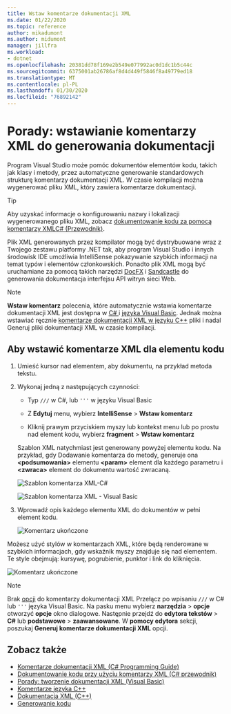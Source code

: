 ```yaml
---
title: Wstaw komentarze dokumentacji XML
ms.date: 01/22/2020
ms.topic: reference
author: mikadumont
ms.author: midumont
manager: jillfra
ms.workload:
- dotnet
ms.openlocfilehash: 20381dd78f169e2b549e077992ac0d1dc1b5c44c
ms.sourcegitcommit: 6375001ab26786af8d4d449f5846f8a49779ed18
ms.translationtype: MT
ms.contentlocale: pl-PL
ms.lasthandoff: 01/30/2020
ms.locfileid: "76892142"
---
```

# <a name="how-to-insert-xml-comments-for-documentation-generation"></a>Porady: wstawianie komentarzy XML do generowania dokumentacji

Program Visual Studio może pomóc dokumentów elementów kodu, takich jak klasy i metody, przez automatyczne generowanie standardowych strukturę komentarzy dokumentacji XML. W czasie kompilacji można wygenerować pliku XML, który zawiera komentarze dokumentacji.

> [!TIP]
> Aby uzyskać informacje o konfigurowaniu nazwy i lokalizacji wygenerowanego pliku XML, zobacz [dokumentowanie kodu za pomocą komentarzy XMLC# (Przewodnik)](/dotnet/csharp/codedoc).

Plik XML generowanych przez kompilator mogą być dystrybuowane wraz z Twojego zestawu platformy .NET tak, aby program Visual Studio i innych środowisk IDE umożliwia IntelliSense pokazywanie szybkich informacji na temat typów i elementów członkowskich. Ponadto plik XML mogą być uruchamiane za pomocą takich narzędzi [DocFX](https://dotnet.github.io/docfx/) i [Sandcastle](https://www.microsoft.com/download/details.aspx?id=10526) do generowania dokumentacja interfejsu API witryn sieci Web.

> [!NOTE]
> **Wstaw komentarz** polecenia, które automatycznie wstawia komentarze dokumentacji XML jest dostępna w [ C# ](/dotnet/csharp/programming-guide/xmldoc/xml-documentation-comments) i [języka Visual Basic](/dotnet/visual-basic/programming-guide/program-structure/how-to-create-xml-documentation). Jednak można wstawiać ręcznie [komentarze dokumentacji XML w języku C++](/cpp/build/reference/xml-documentation-visual-cpp) pliki i nadal Generuj pliki dokumentacji XML w czasie kompilacji.

## <a name="to-insert-xml-comments-for-a-code-element"></a>Aby wstawić komentarze XML dla elementu kodu

1. Umieść kursor nad elementem, aby dokumentu, na przykład metoda tekstu.

2. Wykonaj jedną z następujących czynności:

   - Typ `///` w C#, lub `'''` w języku Visual Basic

   - Z **Edytuj** menu, wybierz **IntelliSense** > **Wstaw komentarz**

   - Kliknij prawym przyciskiem myszy lub kontekst menu lub po prostu nad element kodu, wybierz **fragment** > **Wstaw komentarz**

   Szablon XML natychmiast jest generowany powyżej elementu kodu. Na przykład, gdy Dodawanie komentarza do metody, generuje ona **\<podsumowania\>** elementu **\<param\>** element dla każdego parametru i **\<zwraca\>** element do dokumentu wartość zwracaną.

   ![Szablon komentarza XML-C#](media/doc-preview-cs.png)

   ![Szablon komentarza XML - Visual Basic](media/doc-preview-vb.png)

3. Wprowadź opis każdego elementu XML do dokumentów w pełni element kodu.

   ![Komentarz ukończone](media/doc-result-cs.png)

Możesz użyć stylów w komentarzach XML, które będą renderowane w szybkich informacjach, gdy wskaźnik myszy znajduje się nad elementem. Te style obejmują: kursywę, pogrubienie, punktor i link do kliknięcia.

   ![Komentarz ukończone](media/doc-styles-cs.png) 

> [!NOTE]
> Brak [opcji](../../ide/reference/options-text-editor-csharp-advanced.md) do komentarzy dokumentacji XML Przełącz po wpisaniu `///` w C# lub `'''` języka Visual Basic. Na pasku menu wybierz **narzędzia** > **opcje** otworzyć **opcje** okno dialogowe. Następnie przejdź do **edytora tekstów**  >  **C#** lub **podstawowe** > **zaawansowane**. W **pomocy edytora** sekcji, poszukaj **Generuj komentarze dokumentacji XML** opcji.

## <a name="see-also"></a>Zobacz także

- [Komentarze dokumentacji XML (C# Programming Guide)](/dotnet/csharp/programming-guide/xmldoc/xml-documentation-comments)
- [Dokumentowanie kodu przy użyciu komentarzy XML (C# przewodnik)](/dotnet/csharp/codedoc)
- [Porady: tworzenie dokumentacji XML (Visual Basic)](/dotnet/visual-basic/programming-guide/program-structure/how-to-create-xml-documentation)
- [Komentarze języka C++](/cpp/cpp/comments-cpp)
- [Dokumentacja XML (C++)](/cpp/build/reference/xml-documentation-visual-cpp)
- [Generowanie kodu](../code-generation-in-visual-studio.md)
